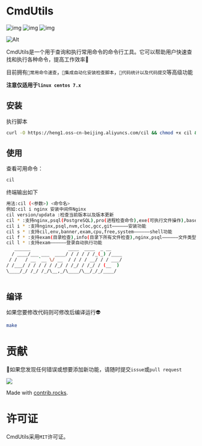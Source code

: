 # CmdUtils
![img](https://img.shields.io/badge/Faster%20use-Linux-red)  ![img](https://img.shields.io/badge/Developed%20by-C-yellow)  ![img](https://img.shields.io/badge/Updata-more-orange)

![Alt](https://repobeats.axiom.co/api/embed/a50babc45d7ac4f805c05399b5eb0c8e7c2263ab.svg "Repobeats analytics image")

CmdUtils是一个用于查询和执行常用命令的命令行工具。它可以帮助用户快速查找和执行各种命令，提高工作效率🚡

目前拥有`🚡常用命令速查`，`🥇集成自动化安装检查脚本`，`🧮代码统计以及代码提交`等高级功能

**注意仅适用于`linux centos 7.x`**

## 安装

执行脚本
```bash
curl -O https://heng1.oss-cn-beijing.aliyuncs.com/cil && chmod +x cil && ./cil s cil && cil
```

## 使用
查看可用命令：
```bash
cil 
```
终端输出如下
```bash
用法:cil (<参数>) <命令名>
例如:cil i nginx 安装中间件Nginx
cil version/updata :检查当前版本以及版本更新
cil * :支持nginx,psql(PostgreSQL),pro(进程检查命令),exe(可执行文件操作),base(基础linux检查),sl——————提示以及更新功能
cil i * :支持nginx,psql,nvm,cloc,gcc,git——————安装功能
cil s * :支持cil,env,banner,exam,cpu,free,system——————shell功能
cil f * :支持exam(目录检查),info(目录下所有文件检查),nginx,psql——————文件类型检查功能
cil l * :支持exam——————登录自动执行功能
   ______              ____  ____  _ __    
  / ____/___ ___  ____/ / / / / /_(_) /____
 / /   / __ `__ \/ __  / / / / __/ / / ___/
/ /___/ / / / / / /_/ / /_/ / /_/ / (__  ) 
\____/_/ /_/ /_/\__,_/\____/\__/_/_/____/  
                                           
```

## 编译
如果您要修改代码则可修改后编译运行👽
```bash
make
```

# 贡献
🧑如果您发现任何错误或想要添加新功能，请随时提交`issue`或`pull request`

<a href="https://github.com/lmliheng/CmdUtils/graphs/contributors">
  <img src="https://contrib.rocks/image?repo=lmliheng/CmdUtils" />
</a>

Made with [contrib.rocks](https://contrib.rocks).
# 许可证
CmdUtils采用`MIT`许可证。
